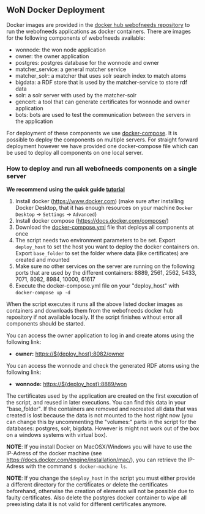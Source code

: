 ## WoN Docker Deployment

Docker images are provided in the [docker hub webofneeds repository](https://hub.docker.com/r/webofneeds/) to run
the webofneeds applications as docker containers. There are images for the following components of webofneeds available:

- wonnode: the won node application
- owner: the owner application
- postgres: postgres database for the wonnode and owner
- matcher_service: a general matcher service
- matcher_solr: a matcher that uses solr search index to match atoms
- bigdata: a RDF store that is used by the matcher-service to store rdf data
- solr: a solr server with used by the matcher-solr
- gencert: a tool that can generate certificates for wonnode and owner application
- bots: bots are used to test the communication between the servers in the application

For deployment of these components we use [docker-compose](https://docs.docker.com/compose/). It is possible to deploy
the components on multiple servers. For straight forward deployment however we have provided one docker-compose file
which can be used to deploy all components on one local server.

### How to deploy and run all webofneeds components on a single server

**We recommend using the quick guide [tutorial](/documentation/how-to-won/docker.md)**

1. Install docker (https://www.docker.com) (make sure after installing Docker Desktop, that it has enough resources on your machine `Docker Desktop` -> `Settings` -> `Advanced`)
2. Install docker compose (https://docs.docker.com/compose/)
3. Download the [docker-compose.yml](deploy/local_image/docker-compose.yml) file that deploys all components at once
4. The script needs two environment parameters to be set. Export `deploy_host` to set the host you want to deploy the
   docker containers on. Export `base_folder` to set the folder where data (like certificates) are created and mounted
5. Make sure no other services on the server are running on the following ports that are used by the different
   containers: 8889, 2561, 2562, 5433, 7071, 8082, 8984, 10000, 61617
6. Execute the docker-compose.yml file on your "deploy_host" with `docker-compose up -d`

When the script executes it runs all the above listed docker images as containers and downloads them from the
webofneeds docker hub repository if not available locally. If the script finishes without error all components
should be started.

You can access the owner application to log in and create atoms using the following link:

- **owner:** [https://\${deploy_host}:8082/owner](https://${deploy_host}:8082/owner)

You can access the wonnode and check the generated RDF atoms using the following link:

- **wonnode:** [https://\${deploy_host}:8889/won](https://${deploy_host}:8889/won)

The certificates used by the application are created on the first execution of the script, and reused in later
executions. You can find this data in your "base_folder". If the containers are removed and recreated all data that
was created is lost because the data is not mounted to the host right now (you can change this by uncommenting the
"volumes:" parts in the script for the databases: postgres, solr, bigdata. However is might not work out of the box
on a windows systems with virtual box).

**NOTE**: If you install Docker on MacOSX/Windows you will have to use the IP-Adress of the docker machine (see
https://docs.docker.com/engine/installation/mac/), you can retrieve the IP-Adress with the command `$ docker-machine ls`.

**NOTE**: If you change the `$deploy_host` in the script you must either provide a different directory for the
certificates or delete the certificates beforehand, otherwise the creation of elements will not be possible due to
faulty certificates. Also delete the postgres docker container to wipe all preexisting data it is not valid for
different certificates anymore.
